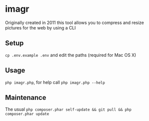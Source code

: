 # imagr
Originally created in 2011 this tool allows you to compress and resize pictures for the web by using a CLI

## Setup

`cp .env.example .env` and edit the paths (required for Mac OS X)

## Usage

`php imagr.php`, for help call `php imagr.php --help`

## Maintenance

The usual `php composer.phar self-update && git pull && php composer.phar update`

